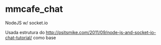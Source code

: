 mmcafe_chat
===========

NodeJS w/ socket.io

Usada estrutura do http://psitsmike.com/2011/09/node-js-and-socket-io-chat-tutorial/ como base
